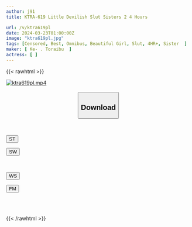 ```yaml
---
author: j91
title: KTRA-619 Little Devilish Slut Sisters 2 4 Hours

url: /v/ktra619pl
date: 2024-03-23T01:00:00Z
image: "ktra619pl.jpg"
tags: [Censored, Best, Omnibus, Beautiful Girl, Slut, 4HR+, Sister	]
maker: [ Ke- . Toraibu  ]
actress: [ ]
---
```



{{< rawhtml >}}

<div class="video" data-videoid="KwbYAGmD9Pf08Gp">
    <a href="javascript:;">
        <img src="/v/ktra619pl/ktra619pl.jpg" width="WIDTH" height="HEIGHT" alt="ktra619pl.mp4" loading="lazy">
    </a>
</div>

<script type="text/javascript" src="https://j91.asia/asset/on-demand-st.js"></script>

<br>
  <link rel="stylesheet" href="https://j91.asia/asset/bs5.css">
  
  <center>
  <button class="btn btn-primary" type="button" data-bs-toggle="collapse" data-bs-target=".multi-collapse" aria-expanded="false" aria-controls="multiCollapseExample1 multiCollapseExample2"><h2>Download</h2></button></center>
</p>
<div class="row">
  <div class="col">
    <div class="collapse multi-collapse" id="multiCollapseExample1">
      <div class="card card-body">
	      	      <br>
<div class="buttons">  
<p><a href="https://streamtape.to/v/KwbYAGmD9Pf08Gp" target="_blank"><button class="btn-hover color-3"><i class="fa fa-download"></i> ST</button></a></p>
<p><a href="https://asnwish.com/37bxd0zv8vac" target="_blank"><button class="btn-hover color-2"><i class="fa fa-download"></i> SW</button></a></p></div>
    </div>
  </div>
</div>
  <div class="col">
    <div class="collapse multi-collapse" id="multiCollapseExample2">
      <div class="card card-body">
	      <br>
<div class="buttons">
<p><a href="https://wolfstream.tv/wz1e15zvinvv"><button class="btn-hover color-9"><i class="fa fa-download"></i> WS</button></a></p>
<p><a href="https://filemoon.sx/d/slb8lo9xpvt4"><button class="btn-hover color-8"><i class="fa fa-download"></i> FM</button></a></p></div>
<br><br>
      </div>
    </div>
  </div>
</div>

{{< /rawhtml >}}